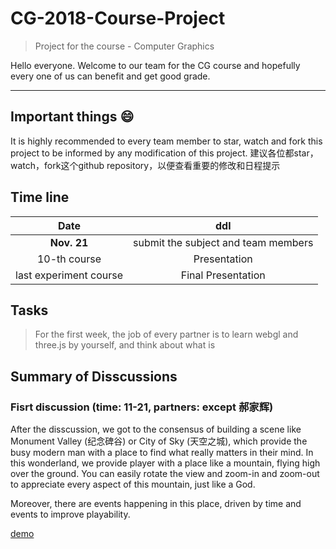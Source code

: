 # CG-2018-Course-Project

> Project for the course - Computer Graphics

Hello everyone. Welcome to our team for the CG course and hopefully every one of us can benefit and get good grade.

---

## Important things :smile:

It is highly recommended to every team member to star, watch and fork this project to be informed by any modification of this project.
建议各位都star，watch，fork这个github repository，以便查看重要的修改和日程提示

## Time line 

| Date  | ddl |
| :-------------: | :-------------: |
|  **Nov. 21**  | submit the subject and team members   |
| 10-th course  | Presentation |
| last experiment course | Final Presentation |

## Tasks

> For the first week, the job of every partner is to learn webgl and three.js by yourself, and think about what is 

## Summary of Disscussions

### Fisrt discussion (time: 11-21, partners: except 郝家辉)

After the disscussion, we got to the consensus of building a scene like Monument Valley (纪念碑谷) or City of Sky (天空之城), which provide the busy modern man with a place to find what really matters in their mind. In this wonderland, we provide player with a place like a mountain, flying high over the ground. You can easily rotate the view and zoom-in and zoom-out to appreciate every aspect of this mountain, just like a God.

Moreover, there are events happening in this place, driven by time and events to improve playability. 

[demo](https://github.com/ryf1123/CG-2018-Course-Project/master/fig/demo.png)
